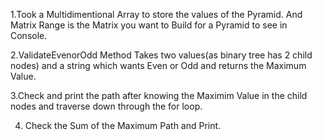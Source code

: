 1.Took a Multidimentional Array to store the values of the Pyramid. And Matrix Range is the Matrix you want to Build for a Pyramid to see in Console.

2.ValidateEvenorOdd Method Takes two values(as binary tree has 2 child nodes) and a string which wants Even or Odd and returns the Maximum Value.

3.Check and print the path after knowing the Maximim Value in the child nodes and traverse down through the for loop.

4. Check the Sum of the Maximum Path and Print.
